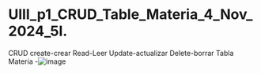 # Ulll_p1_CRUD_Table_Materia_4_Nov_2024_5I.
CRUD create-crear Read-Leer Update-actualizar Delete-borrar Tabla Materia 
-![image](https://github.com/user-attachments/assets/fb5e3de0-a3c1-4bb3-a7bd-72b1610118ee)

